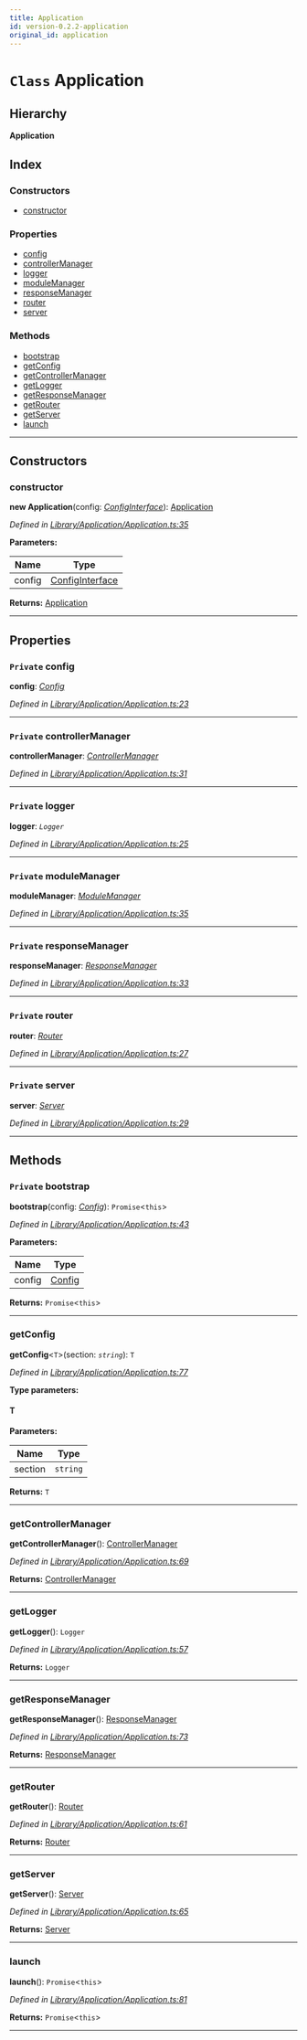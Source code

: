 ```yaml
---
title: Application
id: version-0.2.2-application
original_id: application
---
```


# `Class` Application

## Hierarchy

**Application**

## Index

### Constructors

* [constructor](application#constructor)

### Properties

* [config](application#config)
* [controllerManager](application#controllermanager)
* [logger](application#logger)
* [moduleManager](application#modulemanager)
* [responseManager](application#responsemanager)
* [router](application#router)
* [server](application#server)

### Methods

* [bootstrap](application#bootstrap)
* [getConfig](application#getconfig)
* [getControllerManager](application#getcontrollermanager)
* [getLogger](application#getlogger)
* [getResponseManager](application#getresponsemanager)
* [getRouter](application#getrouter)
* [getServer](application#getserver)
* [launch](application#launch)

---

## Constructors

<a id="constructor"></a>

###  constructor

**new Application**(config: *[ConfigInterface](../interfaces/configinterface)*): [Application](application)

*Defined in [Library/Application/Application.ts:35](https://github.com/SpoonX/stix/blob/b865310/src/Library/Application/Application.ts#L35)*

**Parameters:**

| Name | Type |
| ------ | ------ |
| config | [ConfigInterface](../interfaces/configinterface) |

**Returns:** [Application](application)

___

## Properties

<a id="config"></a>

### `Private` config

**config**: *[Config](config)*

*Defined in [Library/Application/Application.ts:23](https://github.com/SpoonX/stix/blob/b865310/src/Library/Application/Application.ts#L23)*

___
<a id="controllermanager"></a>

### `Private` controllerManager

**controllerManager**: *[ControllerManager](controllermanager)*

*Defined in [Library/Application/Application.ts:31](https://github.com/SpoonX/stix/blob/b865310/src/Library/Application/Application.ts#L31)*

___
<a id="logger"></a>

### `Private` logger

**logger**: *`Logger`*

*Defined in [Library/Application/Application.ts:25](https://github.com/SpoonX/stix/blob/b865310/src/Library/Application/Application.ts#L25)*

___
<a id="modulemanager"></a>

### `Private` moduleManager

**moduleManager**: *[ModuleManager](modulemanager)*

*Defined in [Library/Application/Application.ts:35](https://github.com/SpoonX/stix/blob/b865310/src/Library/Application/Application.ts#L35)*

___
<a id="responsemanager"></a>

### `Private` responseManager

**responseManager**: *[ResponseManager](responsemanager)*

*Defined in [Library/Application/Application.ts:33](https://github.com/SpoonX/stix/blob/b865310/src/Library/Application/Application.ts#L33)*

___
<a id="router"></a>

### `Private` router

**router**: *[Router](router)*

*Defined in [Library/Application/Application.ts:27](https://github.com/SpoonX/stix/blob/b865310/src/Library/Application/Application.ts#L27)*

___
<a id="server"></a>

### `Private` server

**server**: *[Server](server)*

*Defined in [Library/Application/Application.ts:29](https://github.com/SpoonX/stix/blob/b865310/src/Library/Application/Application.ts#L29)*

___

## Methods

<a id="bootstrap"></a>

### `Private` bootstrap

**bootstrap**(config: *[Config](config)*): `Promise`<`this`>

*Defined in [Library/Application/Application.ts:43](https://github.com/SpoonX/stix/blob/b865310/src/Library/Application/Application.ts#L43)*

**Parameters:**

| Name | Type |
| ------ | ------ |
| config | [Config](config) |

**Returns:** `Promise`<`this`>

___
<a id="getconfig"></a>

###  getConfig

**getConfig**<`T`>(section: *`string`*): `T`

*Defined in [Library/Application/Application.ts:77](https://github.com/SpoonX/stix/blob/b865310/src/Library/Application/Application.ts#L77)*

**Type parameters:**

#### T 
**Parameters:**

| Name | Type |
| ------ | ------ |
| section | `string` |

**Returns:** `T`

___
<a id="getcontrollermanager"></a>

###  getControllerManager

**getControllerManager**(): [ControllerManager](controllermanager)

*Defined in [Library/Application/Application.ts:69](https://github.com/SpoonX/stix/blob/b865310/src/Library/Application/Application.ts#L69)*

**Returns:** [ControllerManager](controllermanager)

___
<a id="getlogger"></a>

###  getLogger

**getLogger**(): `Logger`

*Defined in [Library/Application/Application.ts:57](https://github.com/SpoonX/stix/blob/b865310/src/Library/Application/Application.ts#L57)*

**Returns:** `Logger`

___
<a id="getresponsemanager"></a>

###  getResponseManager

**getResponseManager**(): [ResponseManager](responsemanager)

*Defined in [Library/Application/Application.ts:73](https://github.com/SpoonX/stix/blob/b865310/src/Library/Application/Application.ts#L73)*

**Returns:** [ResponseManager](responsemanager)

___
<a id="getrouter"></a>

###  getRouter

**getRouter**(): [Router](router)

*Defined in [Library/Application/Application.ts:61](https://github.com/SpoonX/stix/blob/b865310/src/Library/Application/Application.ts#L61)*

**Returns:** [Router](router)

___
<a id="getserver"></a>

###  getServer

**getServer**(): [Server](server)

*Defined in [Library/Application/Application.ts:65](https://github.com/SpoonX/stix/blob/b865310/src/Library/Application/Application.ts#L65)*

**Returns:** [Server](server)

___
<a id="launch"></a>

###  launch

**launch**(): `Promise`<`this`>

*Defined in [Library/Application/Application.ts:81](https://github.com/SpoonX/stix/blob/b865310/src/Library/Application/Application.ts#L81)*

**Returns:** `Promise`<`this`>

___

